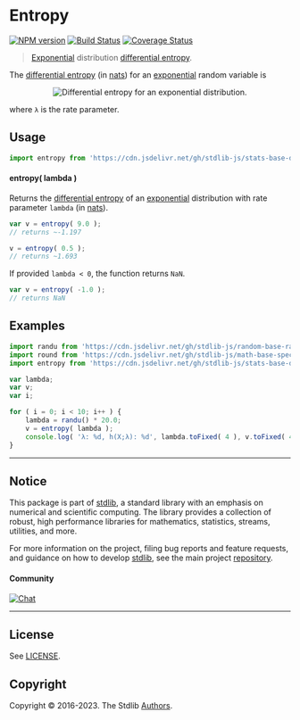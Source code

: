 <!--

@license Apache-2.0

Copyright (c) 2018 The Stdlib Authors.

Licensed under the Apache License, Version 2.0 (the "License");
you may not use this file except in compliance with the License.
You may obtain a copy of the License at

   http://www.apache.org/licenses/LICENSE-2.0

Unless required by applicable law or agreed to in writing, software
distributed under the License is distributed on an "AS IS" BASIS,
WITHOUT WARRANTIES OR CONDITIONS OF ANY KIND, either express or implied.
See the License for the specific language governing permissions and
limitations under the License.

-->

# Entropy

[![NPM version][npm-image]][npm-url] [![Build Status][test-image]][test-url] [![Coverage Status][coverage-image]][coverage-url] <!-- [![dependencies][dependencies-image]][dependencies-url] -->

> [Exponential][exponential-distribution] distribution [differential entropy][entropy].

<!-- Section to include introductory text. Make sure to keep an empty line after the intro `section` element and another before the `/section` close. -->

<section class="intro">

The [differential entropy][entropy] (in [nats][nats]) for an [exponential][exponential-distribution] random variable is

<!-- <equation class="equation" label="eq:exponential_entropy" align="center" raw="h\left( X \right) = 1 − \ln( \lambda )" alt="Differential entropy for an exponential distribution."> -->

<div class="equation" align="center" data-raw-text="h\left( X \right) = 1 − \ln( \lambda )" data-equation="eq:exponential_entropy">
    <img src="https://cdn.jsdelivr.net/gh/stdlib-js/stdlib@51534079fef45e990850102147e8945fb023d1d0/lib/node_modules/@stdlib/stats/base/dists/exponential/entropy/docs/img/equation_exponential_entropy.svg" alt="Differential entropy for an exponential distribution.">
    <br>
</div>

<!-- </equation> -->

where `λ` is the rate parameter.

</section>

<!-- /.intro -->

<!-- Package usage documentation. -->



<section class="usage">

## Usage

```javascript
import entropy from 'https://cdn.jsdelivr.net/gh/stdlib-js/stats-base-dists-exponential-entropy@deno/mod.js';
```

#### entropy( lambda )

Returns the [differential entropy][entropy] of an [exponential][exponential-distribution] distribution with rate parameter `lambda` (in [nats][nats]).

```javascript
var v = entropy( 9.0 );
// returns ~-1.197

v = entropy( 0.5 );
// returns ~1.693
```

If provided `lambda < 0`, the function returns `NaN`.

```javascript
var v = entropy( -1.0 );
// returns NaN
```

</section>

<!-- /.usage -->

<!-- Package usage notes. Make sure to keep an empty line after the `section` element and another before the `/section` close. -->

<section class="notes">

</section>

<!-- /.notes -->

<!-- Package usage examples. -->

<section class="examples">

## Examples

<!-- eslint no-undef: "error" -->

```javascript
import randu from 'https://cdn.jsdelivr.net/gh/stdlib-js/random-base-randu@deno/mod.js';
import round from 'https://cdn.jsdelivr.net/gh/stdlib-js/math-base-special-round@deno/mod.js';
import entropy from 'https://cdn.jsdelivr.net/gh/stdlib-js/stats-base-dists-exponential-entropy@deno/mod.js';

var lambda;
var v;
var i;

for ( i = 0; i < 10; i++ ) {
    lambda = randu() * 20.0;
    v = entropy( lambda );
    console.log( 'λ: %d, h(X;λ): %d', lambda.toFixed( 4 ), v.toFixed( 4 ) );
}
```

</section>

<!-- /.examples -->

<!-- Section to include cited references. If references are included, add a horizontal rule *before* the section. Make sure to keep an empty line after the `section` element and another before the `/section` close. -->

<section class="references">

</section>

<!-- /.references -->

<!-- Section for related `stdlib` packages. Do not manually edit this section, as it is automatically populated. -->

<section class="related">

</section>

<!-- /.related -->

<!-- Section for all links. Make sure to keep an empty line after the `section` element and another before the `/section` close. -->


<section class="main-repo" >

* * *

## Notice

This package is part of [stdlib][stdlib], a standard library with an emphasis on numerical and scientific computing. The library provides a collection of robust, high performance libraries for mathematics, statistics, streams, utilities, and more.

For more information on the project, filing bug reports and feature requests, and guidance on how to develop [stdlib][stdlib], see the main project [repository][stdlib].

#### Community

[![Chat][chat-image]][chat-url]

---

## License

See [LICENSE][stdlib-license].


## Copyright

Copyright &copy; 2016-2023. The Stdlib [Authors][stdlib-authors].

</section>

<!-- /.stdlib -->

<!-- Section for all links. Make sure to keep an empty line after the `section` element and another before the `/section` close. -->

<section class="links">

[npm-image]: http://img.shields.io/npm/v/@stdlib/stats-base-dists-exponential-entropy.svg
[npm-url]: https://npmjs.org/package/@stdlib/stats-base-dists-exponential-entropy

[test-image]: https://github.com/stdlib-js/stats-base-dists-exponential-entropy/actions/workflows/test.yml/badge.svg?branch=main
[test-url]: https://github.com/stdlib-js/stats-base-dists-exponential-entropy/actions/workflows/test.yml?query=branch:main

[coverage-image]: https://img.shields.io/codecov/c/github/stdlib-js/stats-base-dists-exponential-entropy/main.svg
[coverage-url]: https://codecov.io/github/stdlib-js/stats-base-dists-exponential-entropy?branch=main

<!--

[dependencies-image]: https://img.shields.io/david/stdlib-js/stats-base-dists-exponential-entropy.svg
[dependencies-url]: https://david-dm.org/stdlib-js/stats-base-dists-exponential-entropy/main

-->

[chat-image]: https://img.shields.io/gitter/room/stdlib-js/stdlib.svg
[chat-url]: https://gitter.im/stdlib-js/stdlib/

[stdlib]: https://github.com/stdlib-js/stdlib

[stdlib-authors]: https://github.com/stdlib-js/stdlib/graphs/contributors

[umd]: https://github.com/umdjs/umd
[es-module]: https://developer.mozilla.org/en-US/docs/Web/JavaScript/Guide/Modules

[deno-url]: https://github.com/stdlib-js/stats-base-dists-exponential-entropy/tree/deno
[umd-url]: https://github.com/stdlib-js/stats-base-dists-exponential-entropy/tree/umd
[esm-url]: https://github.com/stdlib-js/stats-base-dists-exponential-entropy/tree/esm
[branches-url]: https://github.com/stdlib-js/stats-base-dists-exponential-entropy/blob/main/branches.md

[stdlib-license]: https://raw.githubusercontent.com/stdlib-js/stats-base-dists-exponential-entropy/main/LICENSE

[exponential-distribution]: https://en.wikipedia.org/wiki/Exponential_distribution

[entropy]: https://en.wikipedia.org/wiki/Entropy_%28information_theory%29

[nats]: https://en.wikipedia.org/wiki/Nat_%28unit%29

</section>

<!-- /.links -->
